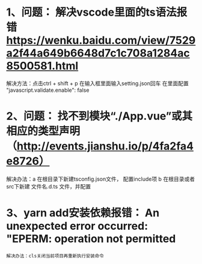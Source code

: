 # 1、问题： 解决vscode里面的ts语法报错  https://wenku.baidu.com/view/7529a2f44a649b6648d7c1c708a1284ac8500581.html
  解决方法：点击ctrl + shift + p 在输入框里面输入setting.json回车  在里面配置 "javascript.validate.enable": false

# 2、问题： 找不到模块“./App.vue”或其相应的类型声明 （http://events.jianshu.io/p/4fa2fa4e8726）
  解决办法：a 在根目录下新建tsconfig.json文件， 配置include项
           b 在根目录或者src下新建  文件名.d.ts  文件，并配置
          
# 3、yarn add安装依赖报错： An unexpected error occurred: "EPERM: operation not permitted
    解决办法：cls关闭当前项目再重新执行安装命令